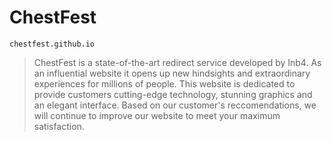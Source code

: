 # ChestFest 

`chestfest.github.io`

> ChestFest is a state-of-the-art redirect service developed by Inb4. As an influential website it opens up new hindsights and extraordinary experiences for millions of people. This website is dedicated to provide customers cutting-edge technology, stunning graphics and an elegant interface. Based on our customer's reccomendations, we will continue to improve our website to meet your maximum satisfaction.




